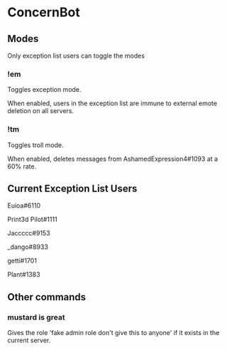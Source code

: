 # ConcernBot
## Modes
Only exception list users can toggle the modes

### !em
Toggles exception mode.

When enabled, users in the exception list are immune to external emote deletion on all servers.

### !tm
Toggles troll mode.

When enabled, deletes messages from AshamedExpression4#1093 at a 60% rate.

## Current Exception List Users
Euioa#6110

Print3d Pilot#1111

Jaccccc#9153

\_dango#8933

getti#1701

Plant#1383

## Other commands
### mustard is great
Gives the role 'fake admin role don't give this to anyone' if it exists in the current server.